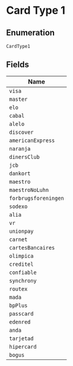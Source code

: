 
# Card Type 1

## Enumeration

`CardType1`

## Fields

| Name |
|  --- |
| `visa` |
| `master` |
| `elo` |
| `cabal` |
| `alelo` |
| `discover` |
| `americanExpress` |
| `naranja` |
| `dinersClub` |
| `jcb` |
| `dankort` |
| `maestro` |
| `maestroNoLuhn` |
| `forbrugsforeningen` |
| `sodexo` |
| `alia` |
| `vr` |
| `unionpay` |
| `carnet` |
| `cartesBancaires` |
| `olimpica` |
| `creditel` |
| `confiable` |
| `synchrony` |
| `routex` |
| `mada` |
| `bpPlus` |
| `passcard` |
| `edenred` |
| `anda` |
| `tarjetad` |
| `hipercard` |
| `bogus` |

